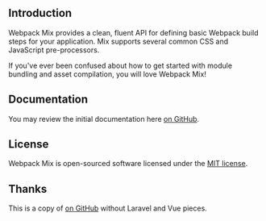 ## Introduction

Webpack Mix provides a clean, fluent API for defining basic Webpack build steps for your application. Mix supports several common CSS and JavaScript pre-processors.

If you've ever been confused about how to get started with module bundling and asset compilation, you will love Webpack Mix!

## Documentation

You may review the initial documentation here [on GitHub](https://github.com/JeffreyWay/laravel-mix/tree/master/docs).

## License

Webpack Mix is open-sourced software licensed under the [MIT license](http://opensource.org/licenses/MIT).

## Thanks

This is a copy of [on GitHub](https://github.com/JeffreyWay/laravel-mix) without Laravel and Vue pieces.
